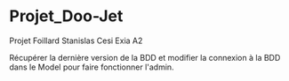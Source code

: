 # Projet_Doo-Jet
Projet Foillard Stanislas Cesi Exia A2

Récupérer la dernière version de la BDD et modifier la connexion à la BDD dans le Model pour faire fonctionner l'admin.

